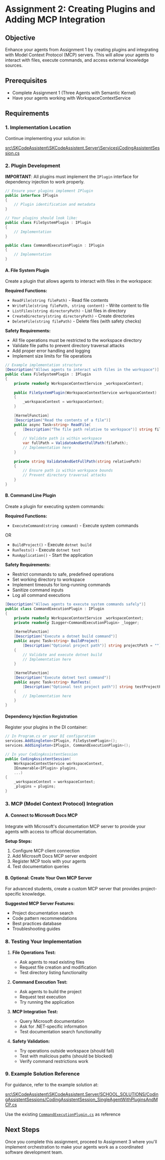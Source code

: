 # Assignment 2: Creating Plugins and Adding MCP Integration

## Objective
Enhance your agents from Assignment 1 by creating plugins and integrating with Model Context Protocol (MCP) servers. This will allow your agents to interact with files, execute commands, and access external knowledge sources.

## Prerequisites
- Complete Assignment 1 (Three Agents with Semantic Kernel)
- Have your agents working with WorkspaceContextService

## Requirements

### 1. Implementation Location
Continue implementing your solution in:

[src\SKCodeAssistent\SKCodeAssistent.Server\Services\CodingAssistentSession.cs](../../src/SKCodeAssistent/SKCodeAssistent.Server/Services/CodingAssistentSession.cs)

### 2. Plugin Development


**IMPORTANT**: All plugins must implement the `IPlugin` interface for dependency injection to work properly.

```csharp
// Ensure your plugins implement IPlugin
public interface IPlugin
{
    // Plugin identification and metadata
}

// Your plugins should look like:
public class FileSystemPlugin : IPlugin
{
    // Implementation
}

public class CommandExecutionPlugin : IPlugin  
{
    // Implementation
}
```

#### A. File System Plugin
Create a plugin that allows agents to interact with files in the workspace:

**Required Functions:**
- `ReadFile(string filePath)` - Read file contents
- `WriteFile(string filePath, string content)` - Write content to file
- `ListFiles(string directoryPath)` - List files in directory
- `CreateDirectory(string directoryPath)` - Create directories
- `DeleteFile(string filePath)` - Delete files (with safety checks)

**Safety Requirements:**
- All file operations must be restricted to the workspace directory
- Validate file paths to prevent directory traversal attacks
- Add proper error handling and logging
- Implement size limits for file operations

```csharp
// Example implementation structure
[Description("Allows agents to interact with files in the workspace")]
public class FileSystemPlugin : IPlugin
{
    private readonly WorkspaceContextService _workspaceContext;
    
    public FileSystemPlugin(WorkspaceContextService workspaceContext)
    {
        _workspaceContext = workspaceContext;
    }
    
    [KernelFunction]
    [Description("Read the contents of a file")]
    public async Task<string> ReadFile(
        [Description("The file path relative to workspace")] string filePath)
    {
        // Validate path is within workspace
        var fullPath = ValidateAndGetFullPath(filePath);
        // Implementation here
    }
    
    private string ValidateAndGetFullPath(string relativePath)
    {
        // Ensure path is within workspace bounds
        // Prevent directory traversal attacks
    }
}
```

#### B. Command Line Plugin
Create a plugin for executing system commands:

**Required Functions:**
- `ExecuteCommand(string command)` - Execute system commands

OR 

- `BuildProject()` - Execute `dotnet build`
- `RunTests()` - Execute `dotnet test`
- `RunApplication()` - Start the application

**Safety Requirements:**
- Restrict commands to safe, predefined operations
- Set working directory to workspace
- Implement timeouts for long-running commands
- Sanitize command inputs
- Log all command executions

```csharp
[Description("Allows agents to execute system commands safely")]
public class CommandExecutionPlugin : IPlugin
{
    private readonly WorkspaceContextService _workspaceContext;
    private readonly ILogger<CommandExecutionPlugin> _logger;
    
    [KernelFunction]
    [Description("Execute a dotnet build command")]
    public async Task<string> BuildProject(
        [Description("Optional project path")] string projectPath = "")
    {
        // Validate and execute dotnet build
        // Implementation here
    }
    
    [KernelFunction]
    [Description("Execute dotnet test command")]
    public async Task<string> RunTests(
        [Description("Optional test project path")] string testProjectPath = "")
    {
        // Implementation here
    }
}
```


#### Dependency Injection Registration
Register your plugins in the DI container:

```csharp
// In Program.cs or your DI configuration
services.AddSingleton<IPlugin, FileSystemPlugin>();
services.AddSingleton<IPlugin, CommandExecutionPlugin>();

// In your CodingAssistentSession
public CodingAssistentSession(
    WorkspaceContextService workspaceContext,
    IEnumerable<IPlugin> plugins,
    ...)
{
    _workspaceContext = workspaceContext;
    _plugins = plugins;
}
```

### 3. MCP (Model Context Protocol) Integration

#### A. Connect to Microsoft Docs MCP
Integrate with Microsoft's documentation MCP server to provide your agents with access to official documentation.

**Setup Steps:**
1. Configure MCP client connection
2. Add Microsoft Docs MCP server endpoint
3. Register MCP tools with your agents
4. Test documentation queries


#### B. Optional: Create Your Own MCP Server
For advanced students, create a custom MCP server that provides project-specific knowledge.

**Suggested MCP Server Features:**
- Project documentation search
- Code pattern recommendations
- Best practices database
- Troubleshooting guides




### 8. Testing Your Implementation

1. **File Operations Test:**
   - Ask agents to read existing files
   - Request file creation and modification
   - Test directory listing functionality

2. **Command Execution Test:**
   - Ask agents to build the project
   - Request test execution
   - Try running the application

3. **MCP Integration Test:**
   - Query Microsoft documentation
   - Ask for .NET-specific information
   - Test documentation search functionality

4. **Safety Validation:**
   - Try operations outside workspace (should fail)
   - Test with malicious paths (should be blocked)
   - Verify command restrictions work

### 9. Example Solution Reference
For guidance, refer to the example solution at:

[src\SKCodeAssistent\SKCodeAssistent.Server/SCHOOL_SOLUTIONS/CodingAssistentSessions/CodingAssistentSession_SingleAgentWithPluginsAndMCP.cs](../../src/SKCodeAssistent/SKCodeAssistent.Server/SCHOOL_SOLUTIONS/CodingAssistentSessions/CodingAssistentSession_SingleAgentWithPluginsAndMCP.cs)

Use the existing [`CommandExecutionPlugin.cs`](../src/SKCodeAssistent/SKCodeAssistent.Server/Plugins/CommandExecutionPlugin.cs) as reference


## Next Steps
Once you complete this assignment, proceed to Assignment 3 where you'll implement orchestration to make your agents work as a coordinated software development team.